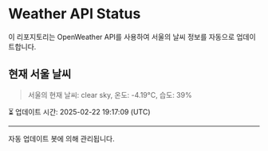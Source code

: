 
# Weather API Status

이 리포지토리는 OpenWeather API를 사용하여 서울의 날씨 정보를 자동으로 업데이트합니다.

## 현재 서울 날씨
> 서울의 현재 날씨: clear sky, 온도: -4.19°C, 습도: 39%

⏳ 업데이트 시간: 2025-02-22 19:17:09 (UTC)

---
자동 업데이트 봇에 의해 관리됩니다.
